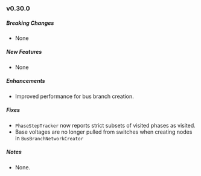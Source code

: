 ### v0.30.0

##### Breaking Changes

* None

##### New Features

* None

##### Enhancements

* Improved performance for bus branch creation.

##### Fixes

* `PhaseStepTracker` now reports strict subsets of visited phases as visited.
* Base voltages are no longer pulled from switches when creating nodes in `BusBranchNetworkCreator`

##### Notes

* None.
